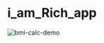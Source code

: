 # i_am_Rich_app
![bmi-calc-demo](https://user-images.githubusercontent.com/93054286/154807589-ea438c89-ec92-47b9-b577-76922d1c336f.gif)

